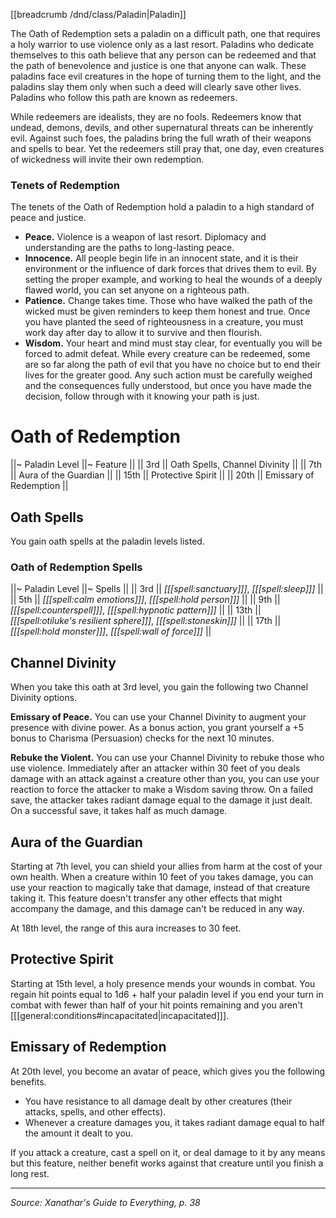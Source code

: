 [[breadcrumb /dnd/class/Paladin|Paladin]]

The Oath of Redemption sets a paladin on a difficult path, one that requires a holy warrior to use violence only as a last resort. Paladins who dedicate themselves to this oath believe that any person can be redeemed and that the path of benevolence and justice is one that anyone can walk. These paladins face evil creatures in the hope of turning them to the light, and the paladins slay them only when such a deed will clearly save other lives. Paladins who follow this path are known as redeemers.

While redeemers are idealists, they are no fools. Redeemers know that undead, demons, devils, and other supernatural threats can be inherently evil. Against such foes, the paladins bring the full wrath of their weapons and spells to bear. Yet the redeemers still pray that, one day, even creatures of wickedness will invite their own redemption.

### Tenets of Redemption

The tenets of the Oath of Redemption hold a paladin to a high standard of peace and justice.

* **Peace.** Violence is a weapon of last resort. Diplomacy and understanding are the paths to long-lasting peace.
* **Innocence.** All people begin life in an innocent state, and it is their environment or the influence of dark forces that drives them to evil. By setting the proper example, and working to heal the wounds of a deeply flawed world, you can set anyone on a righteous path.
* **Patience.** Change takes time. Those who have walked the path of the wicked must be given reminders to keep them honest and true. Once you have planted the seed of righteousness in a creature, you must work day after day to allow it to survive and then flourish.
* **Wisdom.** Your heart and mind must stay clear, for eventually you will be forced to admit defeat. While every creature can be redeemed, some are so far along the path of evil that you have no choice but to end their lives for the greater good. Any such action must be carefully weighed and the consequences fully understood, but once you have made the decision, follow through with it knowing your path is just.

# Oath of Redemption

||~ Paladin Level ||~ Feature ||
|| 3rd || Oath Spells, Channel Divinity ||
|| 7th || Aura of the Guardian ||
|| 15th || Protective Spirit ||
|| 20th || Emissary of Redemption ||

## Oath Spells

You gain oath spells at the paladin levels listed.

### Oath of Redemption Spells

||~ Paladin Level ||~ Spells ||
|| 3rd || *[[[spell:sanctuary]]]*, *[[[spell:sleep]]]* ||
|| 5th || *[[[spell:calm emotions]]]*, *[[[spell:hold person]]]* ||
|| 9th || *[[[spell:counterspell]]]*, *[[[spell:hypnotic pattern]]]* ||
|| 13th || *[[[spell:otiluke's resilient sphere]]]*, *[[[spell:stoneskin]]]* ||
|| 17th || *[[[spell:hold monster]]]*, *[[[spell:wall of force]]]* ||

## Channel Divinity

When you take this oath at 3rd level, you gain the following two Channel Divinity options.

**Emissary of Peace.** You can use your Channel Divinity to augment your presence with divine power. As a bonus action, you grant yourself a +5 bonus to Charisma (Persuasion) checks for the next 10 minutes.

**Rebuke the Violent.** You can use your Channel Divinity to rebuke those who use violence. Immediately after an attacker within 30 feet of you deals damage with an attack against a creature other than you, you can use your reaction to force the attacker to make a Wisdom saving throw. On a failed save, the attacker takes radiant damage equal to the damage it just dealt. On a successful save, it takes half as much damage.

## Aura of the Guardian

Starting at 7th level, you can shield your allies from harm at the cost of your own health. When a creature within 10 feet of you takes damage, you can use your reaction to magically take that damage, instead of that creature taking it. This feature doesn't transfer any other effects that might accompany the damage, and this damage can't be reduced in any way.

At 18th level, the range of this aura increases to 30 feet.

## Protective Spirit

Starting at 15th level, a holy presence mends your wounds in combat. You regain hit points equal to 1d6 + half your paladin level if you end your turn in combat with fewer than half of your hit points remaining and you aren't [[[general:conditions#incapacitated|incapacitated]]].

## Emissary of Redemption

At 20th level, you become an avatar of peace, which gives you the following benefits.

* You have resistance to all damage dealt by other creatures (their attacks, spells, and other effects).
* Whenever a creature damages you, it takes radiant damage equal to half the amount it dealt to you.

If you attack a creature, cast a spell on it, or deal damage to it by any means but this feature, neither benefit works against that creature until you finish a long rest.

----

*Source: Xanathar's Guide to Everything, p. 38*
